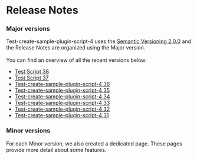 # Release Notes
### Major versions
Test-create-sample-plugin-script-4 uses the [Semantic Versioning 2.0.0](https://semver.org/) and the Release Notes are organized using the Major version.&#x20; <br><br>
You can find an overview of all the recent versions below:
* [Test Script 38](test-script-38/)
*  [Test Script 37](test-script-37/)
*    [Test-create-sample-plugin-script-4 36](test-create-sample-plugin-script-4-36/)
*  [Test-create-sample-plugin-script-4 35](test-create-sample-plugin-script-4-35/)
*  [Test-create-sample-plugin-script-4 34](test-create-sample-plugin-script-4-34/)
*  [Test-create-sample-plugin-script-4 33](test-create-sample-plugin-script-4-33/)
*  [Test-create-sample-plugin-script-4 32](test-create-sample-plugin-script-4-32/)
*  [Test-create-sample-plugin-script-4 31](test-create-sample-plugin-script-4-31/)
### Minor versions
For each Minor version, we also created a dedicated page. These pages provide more detail about some features.
